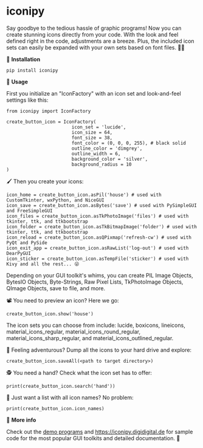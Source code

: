 # iconipy
Say goodbye to the tedious hassle of graphic programs! Now you can create stunning icons directly from your code. With the look and feel defined right in the code, adjustments are a breeze. Plus, the included icon sets can easily be expanded with your own sets based on font files. 🎨✨

🔧 **Installation**

    pip install iconipy

👷 **Usage**

First you initialize an "IconFactory" with an icon set and look-and-feel settings like this:

    from iconipy import IconFactory 
    
    create_button_icon = IconFactory(
                            icon_set = 'lucide', 
                            icon_size = 64, 
                            font_size = 38,  
                            font_color = (0, 0, 0, 255), # black solid
                            outline_color = 'dimgrey', 
                            outline_width = 6,
                            background_color = 'silver', 
                            background_radius = 10
    ) 
    
🖌 Then you create your icons:  

    icon_home = create_button_icon.asPil('house') # used with CustomTkinter, wxPython, and NiceGUI 
    icon_save = create_button_icon.asBytes('save') # used with PySimpleGUI and FreeSimpleGUI
    icon_files = create_button_icon.asTkPhotoImage('files') # used with tkinter, ttk, and ttkbootstrap 
    icon_folder = create_button_icon.asTkBitmapImage('folder') # used with tkinter, ttk, and ttkbootstrap
    icon_reload = create_button_icon.asQPixmap('refresh-cw') # used with PyQt and PySide
    icon_exit_app = create_button_icon.asRawList('log-out') # used with DearPyGUI
    icon_sticker = create_button_icon.asTempFile('sticker') # used with Kivy and all the rest... 😜

Depending on your GUI toolkit's whims, you can create PIL Image Objects, BytesIO Objects, Byte-Strings, Raw Pixel Lists, TkPhotoImage Objects, QImage Objects, save to file, and more.

📽 You need to preview an icon? Here we go:

    create_button_icon.show('house')

The icon sets you can choose from include: lucide, boxicons, lineicons, material_icons_regular, material_icons_round_regular, material_icons_sharp_regular, and material_icons_outlined_regular.

💾 Feeling adventurous? Dump all the icons to your hard drive and explore:

    create_button_icon.saveAll(<path to target directory>)

🕵 You need a hand? Check what the icon set has to offer: 

    print(create_button_icon.search('hand'))

📃 Just want a list with all icon names? No problem: 

    print(create_button_icon.icon_names)
        
💁 **More info** 
    
Check out the [demo programs](https://github.com/digidigital/iconipy/tree/main/demo_programs) and https://iconipy.digidigital.de for sample code for the most popular GUI toolkits and detailed documentation. 🧘
